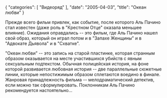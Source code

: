 {
   "categories": [
      "Видеоряд"
   ],
   "date": "2005-04-03",
   "title": "Океан любви"
}

Прежде всего фильм привлек, как событие, после которого Аль Пачино стал известен (даже роль в "Крестном Отце" оказала меньшее влияние). Ожидания оправдались -- это фильм, где Аль Пачино нашел свой образ, который он играл потом и в "Запахе Женщины" и в "Адвокате Дьявола" и в "Схватке".

"Океан любви" -- это запись на старой пластинке, которая странным образом оказывается на месте участившихся убийств с явным сексуальным подтекстом. Обычная полицейская история, на фоне которой развивается любовная история -- две параллельные сюжетные линии, которые непостижимым образом сплетаются воедино в финале. Жанровая принадлежность фильма -- мелодраматический детектив, если можно так сформулировать. Поклонникам Аль Пачино рекомендуется настоятельно...
